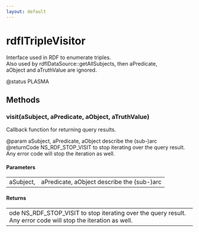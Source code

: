 ```yaml
---
layout: default
---
```


# rdfITripleVisitor #
  
Interface used in RDF to enumerate triples.  
Also used by rdfIDataSource::getAllSubjects, then aPredicate,  
aObject and aTruthValue are ignored.  
  
@status PLASMA  
  

## Methods ##

### visit(aSubject, aPredicate, aObject, aTruthValue) ###
  
Callback function for returning query results.  
  
@param aSubject, aPredicate, aObject describe the (sub-)arc  
@returnCode NS_RDF_STOP_VISIT to stop iterating over the query result.  
            Any error code will stop the iteration as well.  
  

#### Parameters ####

<table>

<tr>
<td>aSubject,</td>
<td>aPredicate, aObject describe the (sub-)arc  
</td>
</tr>

</table>

#### Returns ####

<table>

<tr>
<td>ode NS_RDF_STOP_VISIT to stop iterating over the query result.  
            Any error code will stop the iteration as well.  
</td>
</tr>

</table>
